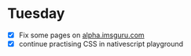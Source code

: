 # Tuesday

- [x] Fix some pages on [alpha.imsguru.com](http://alpha.imsguru.com/)
- [x] continue practising CSS in nativescript playground